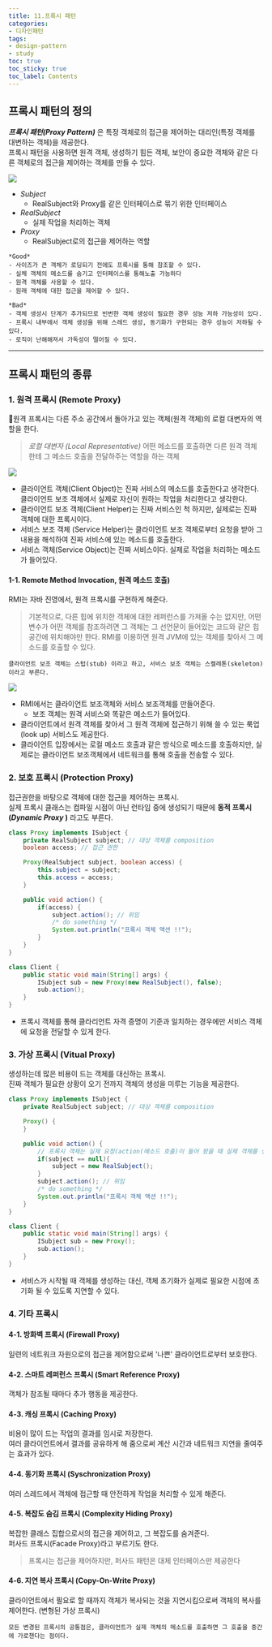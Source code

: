 ```yaml
---
title: 11.프록시 패턴
categories:
- 디자인패턴
tags:
- design-pattern
- study
toc: true
toc_sticky: true
toc_label: Contents
---
```


## 프록시 패턴의 정의
***프록시 패턴(Proxy Pattern)*** 은 특정 객체로의 접근을 제어하는 대리인(특정 객체를 대변하는 객체)을 제공한다.  
프록시 패턴을 사용하면 원격 객체, 생성하기 힘든 객체, 보안이 중요한 객체와 같은 다른 객체로의 접근을 제어하는 객체를 만들 수 있다. 

![](https://i.imgur.com/QbqXEEU.jpg)
- *Subject* 
	- RealSubject와 Proxy를 같은 인터페이스로 묶기 위한 인터페이스
- *RealSubject*
	- 실제 작업을 처리하는 객체
- *Proxy*
	- RealSubject로의 접근을 제어하는 역할

```ad-note
*Good*
- 사이즈가 큰 객체가 로딩되기 전에도 프록시를 통해 참조할 수 있다.
- 실체 객체의 메소드를 숨기고 인터페이스를 통해노출 가능하다
- 원격 객체를 사용할 수 있다.
- 원래 객체에 대한 접근을 제어할 수 있다.

*Bad*
- 객체 생성시 단계가 추가되므로 빈번한 객체 생성이 필요한 경우 성능 저하 가능성이 있다.
- 프록시 내부에서 객체 생성을 위해 스레드 생성, 동기화가 구현되는 경우 성능이 저하될 수 있다.
- 로직이 난해해져서 가독성이 떨어질 수 있다.
```

---
## 프록시 패턴의 종류

### 1. 원격 프록시 (Remote Proxy)
원격 프록시는 다른 주소 공간에서 돌아가고 있는 객체(원격 객체)의 로컬 대변자의 역할을 한다.
> *로컬 대변자 (Local Representative)*
> 어떤 메소드를 호출하면 다른 원격 객체한테 그 메소드 호출을 전달하주는 역할을 하는 객체

![](https://i.imgur.com/tZyc2YJ.png)

- 클라이언트 객체(Client Object)는 진짜 서비스의 메소드를 호출한다고 생각한다. 클라이언트 보조 객체에서 실제로 자신이 원하는 작업을 처리한다고 생각한다.
- 클라이언트 보조 객체(Client Helper)는 진짜 서비스인 척 하지만, 실제로는 진짜 객체에 대한 프록시이다.
- 서비스 보조 객체 (Service Helper)는 클라이언트 보조 객체로부터 요청을 받아 그 내용을 해석하여 진짜 서비스에 있는 메소드를 호출한다.
- 서비스 객체(Service Object)는 진짜 서비스이다. 실제로 작업을 처리하는 메소드가 들어있다.
#### 1-1. Remote Method Invocation, 원격 메소드 호출)
RMI는 자바 진영에서, 원격 프록시를 구현하게 해준다.
> 기본적으로, 다른 힙에 위치한 객체에 대한 레퍼런스를 가져올 수는 없지만, 어떤 변수가 어떤 객체를 참조하려면 그 객체는 그 선언문이 들어있는 코드와 같은 힙 공간에 위치해야만 한다.
> RMI를 이용하면 원격 JVM에 있는 객체를 찾아서 그 메소드를 호출할 수 있다.

```ad-note
클라이언트 보조 객체는 스텁(stub) 이라고 하고, 서비스 보조 객체는 스켈레톤(skeleton)이라고 부른다.
```
![](https://i.imgur.com/6LYVomj.jpg)
- RMI에서는 클라이언트 보조객체와 서비스 보조객체를 만들어준다.
	- 보조 객체는 원격 서비스와 똑같은 메소드가 들어있다.
- 클라이언트에서 원격 객체를 찾아서 그 원격 객체에 접근하기 위해 쓸 수 있는 룩업(look up) 서비스도 제공한다.
- 클라이언트 입장에서는 로컬 메소드 호출과 같은 방식으로 메소드를 호출하지만, 실제로는 클라이언트 보조객체에서 네트워크를 통해 호출을 전송할 수 있다.

### 2. 보호 프록시 (Protection Proxy)
접근권한을 바탕으로 객체에 대한 접근을 제어하는 프록시.  
실제 프록시 클래스는 컴파일 시점이 아닌 런타임 중에 생성되기 때문에 **동적 프록시(*Dynamic Proxy* )** 라고도 부른다.
```java
class Proxy implements ISubject {
    private RealSubject subject; // 대상 객체를 composition
    boolean access; // 접근 권한

    Proxy(RealSubject subject, boolean access) {
        this.subject = subject;
        this.access = access;
    }

    public void action() {
        if(access) {
            subject.action(); // 위임
            /* do something */
            System.out.println("프록시 객체 액션 !!");
        }
    }
}

class Client {
    public static void main(String[] args) {
        ISubject sub = new Proxy(new RealSubject(), false);
        sub.action();
    }
}
```
- 프록시 객체를 통해 클라리언트 자격 증명이 기준과 일치하는 경우에만 서비스 객체에 요청을 전달할 수 있게 한다.

### 3. 가상 프록시 (Vitual Proxy)
생성하는데 많은 비용이 드는 객체를 대신하는 프록시.  
진짜 객체가 필요한 상황이 오기 전까지 객체의 생성을 미루는 기능을 제공한다.
```java
class Proxy implements ISubject {
    private RealSubject subject; // 대상 객체를 composition

    Proxy() {
    }

    public void action() {
    	// 프록시 객체는 실제 요청(action(메소드 호출)이 들어 왔을 때 실제 객체를 생성한다.
        if(subject == null){
            subject = new RealSubject();
        }
        subject.action(); // 위임
        /* do something */
        System.out.println("프록시 객체 액션 !!");
    }
}

class Client {
    public static void main(String[] args) {
        ISubject sub = new Proxy();
        sub.action();
    }
}
```
- 서비스가 시작될 때 객체를 생성하는 대신, 객체 초기화가 실제로 필요한 시점에 초기화 될 수 있도록 지연할 수 있다.

### 4. 기타 프록시
#### 4-1. 방화벽 프록시 (Firewall Proxy)
일련의 네트워크 자원으로의 접근을 제어함으로써 '나쁜' 클라이언트로부터 보호한다.
#### 4-2. 스마트 레퍼런스 프록시 (Smart Reference Proxy)
객체가 참조될 때마다 추가 행동을 제공한다.
#### 4-3. 캐싱 프록시 (Caching Proxy)
비용이 많이 드는 작업의 결과를 임시로 저장한다.  
여러 클라이언트에서 결과를 공유하게 해 줌으로써 계산 시간과 네트워크 지연을 줄여주는 효과가 있다.
#### 4-4. 동기화 프록시 (Syschronization Proxy)
여러 스레드에서 객체에 접근할 때 안전하게 작업을 처리할 수 있게 해준다.
#### 4-5. 복잡도 숨김 프록시 (Complexity Hiding Proxy)
복잡한 클래스 집합으로서의 접근을 제어하고, 그 복잡도를 숨겨준다.  
퍼사드 프록시(Facade Proxy)라고 부르기도 한다.
> 프록시는 접근을 제어하지만, 퍼사드 패턴은 대체 인터페이스만 제공한다

#### 4-6. 지연 복사 프록시 (Copy-On-Write Proxy)
클라이언트에서 필요로 할 때까지 객체가 복사되는 것을 지연시킴으로써 객체의 복사를 제어한다. (변형된 가상 프록시)

```ad-note
모든 변경된 프록시의 공통점은, 클라이언트가 실제 객체의 메소드를 호출하면 그 호출을 중간에 가로챈다는 점이다.
```

